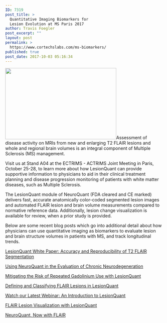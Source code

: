 ```yaml
---
ID: 7319
post_title: >
  Quantitative Imaging Biomarkers for
  Lesion Evolution at MS Paris 2017
author: Travis Foegler
post_excerpt: ""
layout: post
permalink: >
  https://www.cortechslabs.com/ms-biomarkers/
published: true
post_date: 2017-10-03 05:16:34
---
```

<a href="https://www.cortechslabs.com/wp-content/uploads/2017/05/LQ-on-computer_crop.png"><img class="wp-image-7081 alignright" src="https://www.cortechslabs.com/wp-content/uploads/2017/05/LQ-on-computer_crop.png" alt="" width="354" height="227" /></a>Assessment of disease activity on MRIs from new and enlarging T2 FLAIR lesions and whole and regional brain volumes is an integral component of Multiple Sclerosis (MS) management.

Visit us at Stand A04 at the ECTRIMS - ACTRIMS Joint Meeting in Paris, October 25-28, to learn more about how LesionQuant can provide supportive information to physicians to aid in their clinical treatment planning and disease progression monitoring of patients with white matter diseases, such as Multiple Sclerosis.

The LesionQuant module of NeuroQuant (FDA cleared and CE marked) delivers fast, accurate anatomically color-coded segmented lesion images and automated FLAIR lesion and brain volume measurements compared to normative reference data. Additionally, lesion change visualization is available for review, when a prior study is provided.

Below are some recent blog posts which go into additional detail about how physicians can use quantitative imaging as biomarkers to evaluate lesion and brain structure volumes in patients with MS, and track longitudinal trends.

<a href="https://www.cortechslabs.com/lesionquant-white-paper/">LesionQuant White Paper: Accuracy and Reproducibility of T2 FLAIR Segmentation</a>

<a href="https://www.cortechslabs.com/chronic-neurodegeneration/">Using NeuroQuant in the Evaluation of Chronic Neurodegeneration</a>

<a href="https://www.cortechslabs.com/gadolinium/">Mitigating the Risk of Repeated Gadolinium Use with LesionQuant</a>

<a href="https://www.cortechslabs.com/defining-lesions/">Defining and Classifying FLAIR Lesions in LesionQuant</a>

<a href="https://www.cortechslabs.com/lesionquant_webinar/">Watch our Latest Webinar: An Introduction to LesionQuant</a>

<a href="https://www.cortechslabs.com/flair-lesion-visualization/">FLAIR Lesion Visualization with LesionQuant</a>

<a href="https://www.cortechslabs.com/neuroquant-now-with-flair/">NeuroQuant, Now with FLAIR</a>
